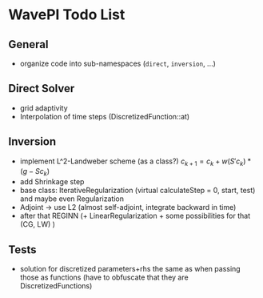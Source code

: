# WavePI Todo List

## General 

* organize code into sub-namespaces (`direct`, `inversion`, ...)

## Direct Solver

* grid adaptivity
* Interpolation of time steps (DiscretizedFunction::at)

## Inversion

* implement L^2-Landweber scheme (as  a class?) $c_{k+1} = c_k + w (S' c_k)* (g - S c_k)$
* add Shrinkage step
* base class: IterativeRegularization (virtual calculateStep = 0, start, test) and maybe even Regularization
* Adjoint -> use L2 (almost self-adjoint, integrate backward in time) 
* after that REGINN (+ LinearRegularization + some possibilities for that (CG, LW) ) 

## Tests

* solution for discretized parameters+rhs the same as when passing those as functions (have to obfuscate that they are DiscretizedFunctions)  